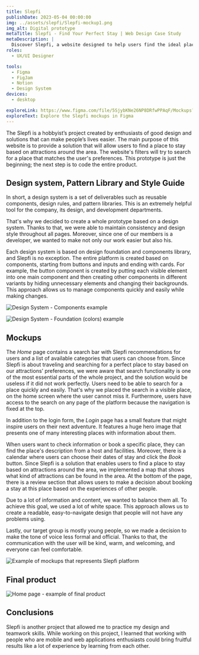 ```yaml
---
title: Slepfi
publishDate: 2023-05-04 00:00:00
img: ../assets/slepfi/Slepfi-mockup1.png
img_alt: Digital prototype
metaTitle: Slepfi - Find Your Perfect Stay | Web Design Case Study
metaDescription: |
  Discover Slepfi, a website designed to help users find the ideal place to stay based on nearby attractions. Explore the design system, mockups, and the focus on user-friendly search functionality. Dive into the details of this hobbyist's project and its impact on design and teamwork skills.
roles:
  - UX/UI Designer

tools:
  - Figma
  - FigJam
  - Notion
  - Design System
devices:
  - desktop

exploreLink: https://www.figma.com/file/5SjybKNe26NP8DRfwPPAqF/Mockups?node-id=8%3A2
exploreText: Explore the Slepfi mockups in Figma
---
```


The Slepfi is a hobbyist’s project created by enthusiasts of good design and solutions that can make people’s lives easier. The main purpose of this website is to provide a solution that will allow users to find a place to stay based on attractions around the area. The website's filters will try to search for a place that matches the user's preferences. This prototype is just the beginning; the next step is to code the entire product.

## Design system, Pattern Library and Style Guide

In short, a design system is a set of deliverables such as reusable components, design rules, and pattern libraries. This is an extremely helpful tool for the company, its design, and development departments.
                
That's why we decided to create a whole prototype based on a design system. Thanks to that, we were able to maintain consistency and design style throughout all pages. Moreover, since one of our members is a developer, we wanted to make not only our work easier but also his.

Each design system is based on design foundation and components library, and Slepfi is no exception. The entire platform is created based on components, starting from buttons and inputs and ending with cards. For example, the button component is created by putting each visible element into one main component and then creating other components in different variants by hiding unnecessary elements and changing their backgrounds. This approach allows us to manage components quickly and easily while making changes.

![Design System - Components example](../assets/slepfi/Slepfi-components.png)

![Design System - Foundation (colors) example](../assets/slepfi/slepfi-color-organization2.png)

## Mockups

The *Home* page contains a search bar with Slepfi recommendations for users and a list of available categories that users can choose from. Since Slepfi is about traveling and searching for a perfect place to stay based on our attractions’ preferences, we were aware that search functionality is one of the most essential parts of the whole project, and the solution would be useless if it did not work perfectly. Users need to be able to search for a place quickly and easily. That's why we placed the search in a visible place, on the home screen where the user cannot miss it. Furthermore, users have access to the search on any page of the platform because the navigation is fixed at the top.
                
In addition to the login form, the *Login* page has a small feature that might inspire users on their next adventure. It features a huge hero image that presents one of many interesting places with information about them.

When users want to check information or book a specific place, they can find the place's description from a host and facilities. Moreover, there is a calendar where users can choose their dates of stay and click the *Book* button. Since Slepfi is a solution that enables users to find a place to stay based on attractions around the area, we implemented a map that shows what kind of attractions can be found in the area. At the bottom of the page, there is a review section that allows users to make a decision about booking a stay at this place based on the experiences of other people.

Due to a lot of information and content, we wanted to balance them all. To achieve this goal, we used a lot of white space. This approach allows us to create a readable, easy-to-navigate design that people will not have any problems using.

Lastly, our target group is mostly young people, so we made a decision to make the tone of voice less formal and official. Thanks to that, the communication with the user will be kind, warm, and welcoming, and everyone can feel comfortable.

![Example of mockups that represents Slepfi platform](../assets/slepfi/slepfi-mockups.png)

## Final product

![Home page - example of final product](../assets/slepfi/Slepfi-mockups-home-profile.jpg)
<!-- ![Place page - example of final product](../assets/slepfi/Slepfi-mockup2.png) -->

## Conclusions

Slepfi is another project that allowed me to practice my design and teamwork skills. While working on this project, I learned that working with people who are mobile and web applications enthusiasts could bring fruitful results like a lot of experience by learning from each other.
